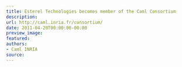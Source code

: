 ```yaml
---
title: Esterel Technologies becomes member of the Caml Consortium
description:
url: http://caml.inria.fr/consortium/
date: 2011-04-20T00:00:00-00:00
preview_image:
featured:
authors:
- Caml INRIA
source:
---
```



